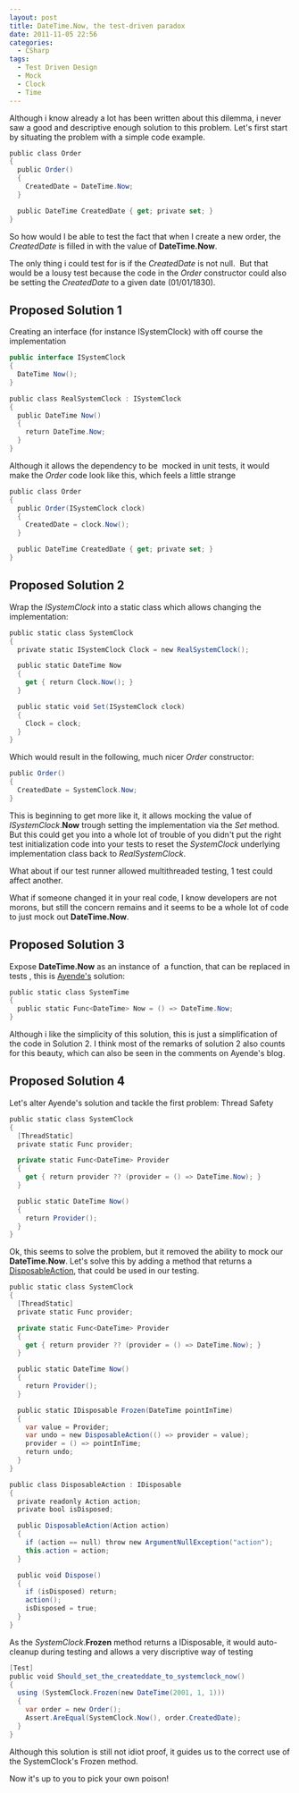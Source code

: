 ```yaml
---
layout: post
title: DateTime.Now, the test-driven paradox
date: 2011-11-05 22:56
categories:
  - CSharp
tags:
  - Test Driven Design
  - Mock
  - Clock
  - Time
---
```


Although i know already a lot has been written about this dilemma, i never saw a good and descriptive enough solution to this problem. Let's first start by situating the problem with a simple code example.

```csharp
public class Order
{
  public Order()
  {
    CreatedDate = DateTime.Now;
  }

  public DateTime CreatedDate { get; private set; }
}
```

So how would I be able to test the fact that when I create a new order, the _CreatedDate_ is filled in with the value of **DateTime.Now**.

The only thing i could test for is if the _CreatedDate_ is not null.  But that would be a lousy test because the code in the _Order_ constructor could also be setting the _CreatedDate_ to a given date (01/01/1830).

## Proposed Solution 1

Creating an interface (for instance ISystemClock) with off course the implementation

```csharp
public interface ISystemClock
{
  DateTime Now();
}

public class RealSystemClock : ISystemClock
{
  public DateTime Now()
  {
    return DateTime.Now;
  }
}
```

Although it allows the dependency to be  mocked in unit tests, it would make the _Order_ code look like this, which feels a little strange

```csharp
public class Order
{
  public Order(ISystemClock clock)
  {
    CreatedDate = clock.Now();
  }

  public DateTime CreatedDate { get; private set; }
}
```

## Proposed Solution 2

Wrap the _ISystemClock_ into a static class which allows changing the implementation:

```csharp
public static class SystemClock
{
  private static ISystemClock Clock = new RealSystemClock();

  public static DateTime Now
  {
    get { return Clock.Now(); }
  }

  public static void Set(ISystemClock clock)
  {
    Clock = clock;
  }
}
```

Which would result in the following, much nicer _Order_ constructor:

```csharp
public Order()
{
  CreatedDate = SystemClock.Now;
}
```

This is beginning to get more like it, it allows mocking the value of _ISystemClock_.**Now** trough setting the implementation via the _Set_ method. But this could get you into a whole lot of trouble of you didn't put the right test initialization code into your tests to reset the _SystemClock_ underlying implementation class back to _RealSystemClock_.

What about if our test runner allowed multithreaded testing, 1 test could affect another.

What if someone changed it in your real code, I know developers are not morons, but still the concern remains and it seems to be a whole lot of code to just mock out **DateTime.Now**.

## Proposed Solution 3

Expose **DateTime.Now** as an instance of  a function, that can be replaced in tests , this is [Ayende's](http://ayende.com/blog/3408/dealing-with-time-in-tests "Ayende's SystemTime") solution:

```csharp
public static class SystemTime
{
  public static Func<DateTime> Now = () => DateTime.Now;
}
```

Although i like the simplicity of this solution, this is just a simplification of the code in Solution 2. I think most of the remarks of solution 2 also counts for this beauty, which can also be seen in the comments on Ayende's blog.

## Proposed Solution 4

Let's alter Ayende's solution and tackle the first problem: Thread Safety

```csharp
public static class SystemClock
{
  [ThreadStatic]
  private static Func provider;

  private static Func<DateTime> Provider
  {
    get { return provider ?? (provider = () => DateTime.Now); }
  }

  public static DateTime Now()
  {
    return Provider();
  }
}
```

Ok, this seems to solve the problem, but it removed the ability to mock our **DateTime.Now**. Let's solve this by adding a method that returns a [DisposableAction](http://ayende.com/blog/890/the-ultimate-disposable "DisposableAction"), that could be used in our testing.

```csharp
public static class SystemClock
{
  [ThreadStatic]
  private static Func provider;

  private static Func<DateTime> Provider
  {
    get { return provider ?? (provider = () => DateTime.Now); }
  }

  public static DateTime Now()
  {
    return Provider();
  }

  public static IDisposable Frozen(DateTime pointInTime)
  {
    var value = Provider;
    var undo = new DisposableAction(() => provider = value);
    provider = () => pointInTime;
    return undo;
  }
}

public class DisposableAction : IDisposable
{
  private readonly Action action;
  private bool isDisposed;

  public DisposableAction(Action action)
  {
    if (action == null) throw new ArgumentNullException("action");
    this.action = action;
  }

  public void Dispose()
  {
    if (isDisposed) return;
    action();
    isDisposed = true;
  }
}
```

As the _SystemClock_.**Frozen** method returns a IDisposable, it would auto-cleanup during testing and allows a very discriptive way of testing

```csharp
[Test]
public void Should_set_the_createddate_to_systemclock_now()
{
  using (SystemClock.Frozen(new DateTime(2001, 1, 1)))
  {
    var order = new Order();
    Assert.AreEqual(SystemClock.Now(), order.CreatedDate);
  }
}
```

Although this solution is still not idiot proof, it guides us to the correct use of the SystemClock's Frozen method.

Now it's up to you to pick your own poison!
